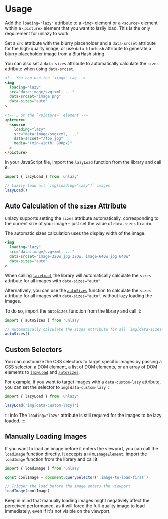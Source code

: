# Usage

Add the `loading="lazy"` attribute to a `<img>` element or a `<source>` element within a `<picture>` element that you want to lazily load. This is the only requirement for unlazy to work.

Set a `src` attribute with the blurry placeholder and a `data-srcset` attribute for the high-quality image, or use `data-blurhash` attribute to generate a blurry placeholder image from a BlurHash string.

You can also set a `data-sizes` attribute to automatically calculate the `sizes` attribute when using `data-srcset`.

```html
<!-- You can use the `<img>` tag -->
<img
  loading="lazy"
  src="data:image/svg+xml, ..."
  data-srcset="image.png"
  data-sizes="auto"
>

<!-- … or the `<picture>` element -->
<picture>
  <source
    loading="lazy"
    src="data:image/svg+xml, ..."
    data-srcset="/foo.jpg"
    media="(min-width: 800px)"
  >
</picture>
```

In your JavaScript file, import the `lazyLoad` function from the library and call it:

```ts
import { lazyLoad } from 'unlazy'

// Lazily load all `img[loading="lazy"]` images
lazyLoad()
```

## Auto Calculation of the `sizes` Attribute

unlazy supports setting the `sizes` attribute automatically, corresponding to the current size of your image – just set the value of `data-sizes` to `auto`.

The automatic sizes calculation uses the display width of the image.

```html
<img
  loading="lazy"
  src="data:image/svg+xml, ..."
  data-srcset="image-320w.jpg 320w, image-640w.jpg 640w"
  data-sizes="auto"
>
```

When calling [`lazyLoad`](/api/lazy-load), the library will automatically calculate the `sizes` attribute for all images with `data-sizes="auto"`.

Alternatively, you can use the [`autoSizes`](/api/auto-sizes) function to calculate the `sizes` attribute for all images with `data-sizes="auto"`, without lazy loading the images.

To do so, import the `autoSizes` function from the library and call it:

```ts
import { autoSizes } from 'unlazy'

// Automatically calculate the sizes attribute for all `img[data-sizes="auto"], source[data-sizes="auto"]` images, without lazy loading them
autoSizes()
```

## Custom Selectors

You can customize the CSS selectors to target specific images by passing a CSS selector, a DOM element, a list of DOM elements, or an array of DOM elements to [`lazyLoad`](/api/lazy-load) and [`autoSizes`](/api/auto-sizes).

For example, if you want to target images with a `data-custom-lazy` attribute, you can set the selector to `img[data-custom-lazy]`:

```ts
import { lazyLoad } from 'unlazy'

lazyLoad('img[data-custom-lazy]')
```

::: info
The `loading="lazy"` attribute is still required for the images to be lazy loaded.
:::

## Manually Loading Images

If you want to load an image before it enters the viewport, you can call the `loadImage` function directly. It accepts a `HTMLImageElement`. Import the `loadImage` function from the library and call it:

```ts
import { loadImage } from 'unlazy'

const coolImage = document.querySelector('.image-to-load-first')

// Trigger the load before the image enters the viewport
loadImage(coolImage)
```

Keep in mind that manually loading images might negatively affect the perceived performance, as it will force the full-quality image to load immediately, even if it's not visible on the viewport.
